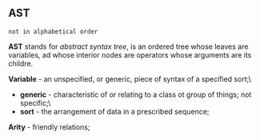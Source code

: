 ## AST

`not in alphabetical order`

**AST** stands for _abstract syntax tree_, is an ordered tree whose leaves are variables, ad whose interior nodes are operators whose arguments are its childre. 

**Variable** - an unspecified, or generic, piece of syntax of a specified sort;\
 * **generic** - characteristic of or relating to a class ot group of things; not specific;\
 * **sort** - the arrangement of data in a prescribed sequence;   

**Arity** - friendly relations; 
